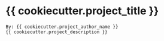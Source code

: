# {{ cookiecutter.project_title }} 
	By: {{ cookiecutter.project_author_name }}
	{{ cookiecutter.project_description }}